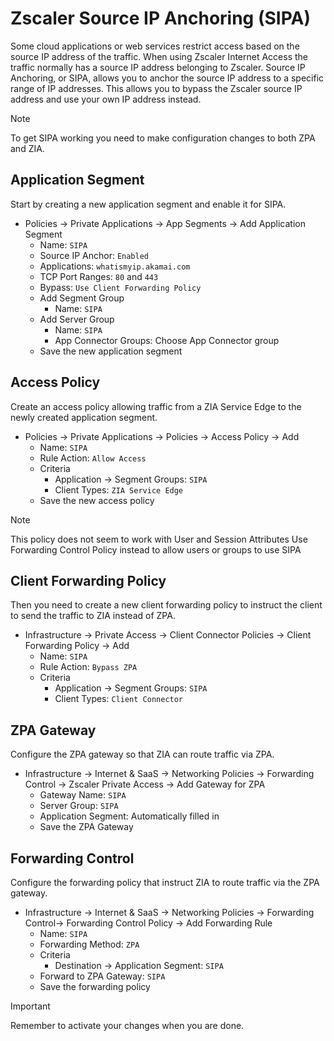 # Zscaler Source IP Anchoring (SIPA)

Some cloud applications or web services restrict access based on the source IP address of the traffic. When using Zscaler Internet Access the traffic normally has a source IP address belonging to Zscaler. Source IP Anchoring, or SIPA, allows you to anchor the source IP address to a specific range of IP addresses. This allows you to bypass the Zscaler source IP address and use your own IP address instead.  

> [!NOTE]
> To get SIPA working you need to make configuration changes to both ZPA and ZIA.

## Application Segment

Start by creating a new application segment and enable it for SIPA.  

- Policies -> Private Applications -> App Segments -> Add Application Segment
	- Name: `SIPA`
	- Source IP Anchor: `Enabled`
	- Applications: `whatismyip.akamai.com`
	- TCP Port Ranges: `80` and `443`
	- Bypass: `Use Client Forwarding Policy`
	- Add Segment Group
		- Name: `SIPA`
	- Add Server Group
		- Name: `SIPA`
		- App Connector Groups: Choose App Connector group
	- Save the new application segment

## Access Policy

Create an access policy allowing traffic from a ZIA Service Edge to the newly created application segment.  

- Policies -> Private Applications -> Policies -> Access Policy -> Add
	- Name: `SIPA`
	- Rule Action: `Allow Access`
	- Criteria
		- Application -> Segment Groups: `SIPA`
		- Client Types: `ZIA Service Edge`
	- Save the new access policy

> [!NOTE]
> This policy does not seem to work with User and Session Attributes
> Use Forwarding Control Policy instead to allow users or groups to use SIPA
 
## Client Forwarding Policy

Then you need to create a new client forwarding policy to instruct the client to send the traffic to ZIA instead of ZPA.  

- Infrastructure -> Private Access -> Client Connector Policies -> Client Forwarding Policy -> Add
	- Name: `SIPA`
	- Rule Action: `Bypass ZPA`
	- Criteria
		- Application -> Segment Groups: `SIPA`
		- Client Types: `Client Connector`

## ZPA Gateway

Configure the ZPA gateway so that ZIA can route traffic via ZPA.  

- Infrastructure -> Internet & SaaS -> Networking Policies -> Forwarding Control ->  Zscaler Private Access -> Add Gateway for ZPA
	- Gateway Name: `SIPA`
	- Server Group: `SIPA`
	- Application Segment: Automatically filled in
	- Save the ZPA Gateway

## Forwarding Control

Configure the forwarding policy that instruct ZIA to route traffic via the ZPA gateway.  

- Infrastructure -> Internet & SaaS -> Networking Policies -> Forwarding Control-> Forwarding Control Policy -> Add Forwarding Rule
	- Name: `SIPA`
	- Forwarding Method: `ZPA`
	- Criteria
		- Destination -> Application Segment: `SIPA`
	- Forward to ZPA Gateway: `SIPA`
	- Save the forwarding policy

> [!IMPORTANT]
> Remember to activate your changes when you are done.
